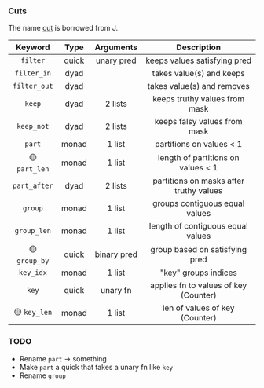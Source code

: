 ### Cuts

The name [cut](https://code.jsoftware.com/wiki/Vocabulary/semidot) is borrowed from J.

|   Keyword    | Type  |  Arguments  |               Description               |
| :----------: | :---: | :---------: | :-------------------------------------: |
|   `filter`   | quick | unary pred  |      keeps values satisfying pred       |
| `filter_in`  | dyad  |             |        takes value(s) and keeps         |
| `filter_out` | dyad  |             |       takes value(s) and removes        |
|    `keep`    | dyad  |   2 lists   |      keeps truthy values from mask      |
|  `keep_not`  | dyad  |   2 lists   |      keeps falsy values from mask       |
|    `part`    | monad |   1 list    |        partitions on values < 1         |
| 🟡 `part_len` | monad |   1 list    |   length of partitions on values < 1    |
| `part_after` | dyad  |   2 lists   | partitions on masks after truthy values |
|   `group`    | monad |   1 list    |     groups contiguous equal values      |
| `group_len`  | monad |   1 list    |    length of contiguous equal values    |
| 🟡 `group_by` | quick | binary pred |     group based on satisfying pred      |
|  `key_idx`   | monad |   1 list    |          "key" groups indices           |
|    `key`     | quick |  unary fn   |  applies fn to values of key (Counter)  |
| 🟡 `key_len`  | monad |   1 list    |     len of values of key (Counter)      |

### TODO

* Rename `part` -> something
* Make `part` a quick that takes a unary fn like `key`
* Rename `group`